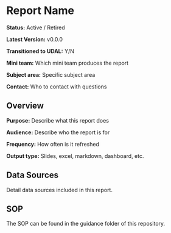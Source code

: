 # Report Name

**Status:** Active / Retired

**Latest Version:** v0.0.0

**Transitioned to UDAL:** Y/N

**Mini team:** Which mini team produces the report

**Subject area:** Specific subject area

**Contact:** Who to contact with questions

## Overview

**Purpose:** Describe what this report does

**Audience:** Describe who the report is for

**Frequency:** How often is it refreshed

**Output type:** Slides, excel, markdown, dashboard, etc.

## Data Sources

Detail data sources included in this report.

## SOP

The SOP can be found in the guidance folder of this repository.

